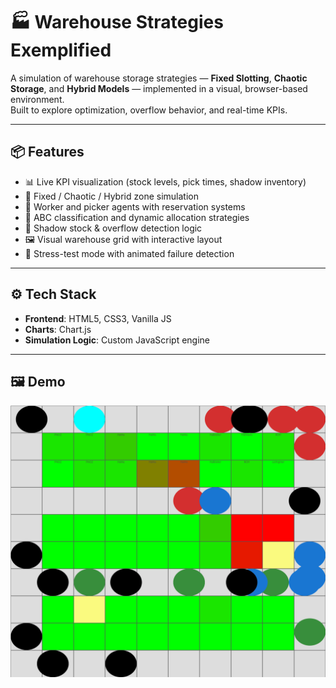 # 🏭 Warehouse Strategies Exemplified

A simulation of warehouse storage strategies — **Fixed Slotting**, **Chaotic Storage**, and **Hybrid Models** — implemented in a visual, browser-based environment.  
Built to explore optimization, overflow behavior, and real-time KPIs.

---

## 📦 Features

- 📊 Live KPI visualization (stock levels, pick times, shadow inventory)
- 🚧 Fixed / Chaotic / Hybrid zone simulation
- 🤖 Worker and picker agents with reservation systems
- 🎯 ABC classification and dynamic allocation strategies
- 🧠 Shadow stock & overflow detection logic
- 🖼️ Visual warehouse grid with interactive layout
- 🔁 Stress-test mode with animated failure detection

---

## ⚙️ Tech Stack

- **Frontend**: HTML5, CSS3, Vanilla JS  
- **Charts**: Chart.js  
- **Simulation Logic**: Custom JavaScript engine  

---

## 🖼️ Demo

![Warehouse Simulation Demo](docs/demo.gif)